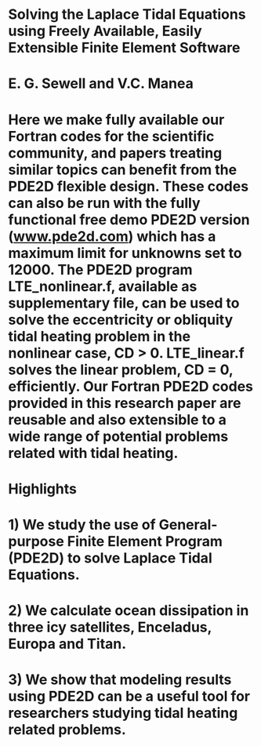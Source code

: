 # Solving the Laplace Tidal Equations using Freely Available, Easily Extensible  Finite Element Software

# E. G. Sewell and V.C. Manea


# Here we make fully available our Fortran codes for the scientific community, and papers treating similar topics can benefit from the PDE2D flexible design. These codes can also be run with the fully functional free demo PDE2D version (www.pde2d.com) which has a maximum limit for unknowns set to 12000. The PDE2D program LTE_nonlinear.f, available as supplementary file, can be used to solve the eccentricity or obliquity tidal heating problem in the nonlinear case, CD > 0. LTE_linear.f solves the linear problem, CD = 0, efficiently. Our Fortran PDE2D codes provided in this research paper are reusable and also extensible to a wide range of potential problems related with tidal heating. 

# Highlights

# 1) We study the use of General-purpose Finite Element Program (PDE2D) to solve Laplace Tidal Equations.
# 2) We calculate ocean dissipation in three icy satellites, Enceladus, Europa and Titan.
# 3) We show that modeling results using PDE2D can be a useful tool for researchers studying tidal heating related problems.
